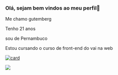 ### Olá, sejam bem vindos ao meu perfil👋

Me chamo gutemberg

Tenho 21 anos 

sou de Pernambuco

Estou cursando o curso de front-end do vai na web




[![card](https://github-readme-stats.vercel.app/api?username=bergsantos0&theme=dark)](https://github.com/anuraghazra/github-readme-stats)

<img src="https://img.shields.io/badge/HTML5-E34F26?style=for-the-badge&logo=html5&logoColor=white"/>
<!--
**bergsantos0/bergsantos0** is a ✨ _special_ ✨ repository because its `README.md` (this file) appears on your GitHub profile.

Here are some ideas to get you started:

- 🔭 I’m currently working on ...
- 🌱 I’m currently learning ...
- 👯 I’m looking to collaborate on ...
- 🤔 I’m looking for help with ...
- 💬 Ask me about ...
- 📫 How to reach me: ...
- 😄 Pronouns: ...
- ⚡ Fun fact: ...
-->
